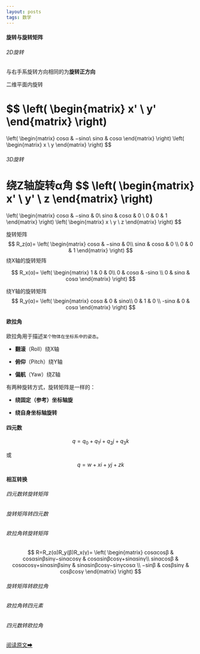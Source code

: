 ```yaml
---
layout: posts
tags: 数学
---
```





#### 旋转与旋转矩阵

###### 2D旋转

与右手系旋转方向相同的为**旋转正方向**

二维平面内旋转

$$
\left(
    \begin{matrix}
    	x' \\
    	y'
    \end{matrix}
\right)
=
\left(
    \begin{matrix}
    	cosα & −sinα\\
    	sinα & cosα
    \end{matrix}
\right)
\left(
    \begin{matrix}
    	x \\
    	y
    \end{matrix}
\right)
$$


###### 3D旋转

绕Z轴旋转α角
$$
\left(
    \begin{matrix}
    	x' \\
    	y' \\
    	z
    \end{matrix}
\right)
=
\left(
    \begin{matrix}
    	cosα & −sinα & 0\\
    	sinα & cosα & 0 \\
    	0 & 0 & 1
    \end{matrix}
\right)
\left(
    \begin{matrix}
    	x \\
    	y \\
    	z
    \end{matrix}
\right)
$$


旋转矩阵
$$
R_z(α)=
\left(
    \begin{matrix}
    	cosα & −sinα & 0\\
    	sinα & cosα & 0 \\
    	0 & 0 & 1
    \end{matrix}
\right)
$$
绕X轴的旋转矩阵

$$
R_x(α)=
\left(
    \begin{matrix}
    	1 & 0 & 0\\
    	0 & cosα & -sinα \\
    	0 & sinα & cosα
    \end{matrix}
\right)
$$


绕Y轴的旋转矩阵
$$
R_y(α)=
\left(
    \begin{matrix}
    	cosα & 0 & sinα\\
    	0 & 1 & 0 \\
    	-sinα & 0 & cosα
    \end{matrix}
\right)
$$


#### 欧拉角

欧拉角用于描述`某个物体在坐标系中的姿态`。

* **翻滚**（Roll）绕X轴

* **俯仰**（Pitch）绕Y轴

* **偏航**（Yaw）绕Z轴

有两种旋转方式，旋转矩阵是一样的：

* **绕固定（参考）坐标轴旋**

* **绕自身坐标轴旋转**



#### 四元数

$$
q=q_0+q_1 i+q_2 j + q_3 k
$$

或
$$
q=w+x i+y j + z k
$$

#### 相互转换

###### 四元数转旋转矩阵

###### 旋转矩阵转四元数

###### 欧拉角转旋转矩阵

$$
R=R_z(α)R_y(β)R_x(γ)=
\left(
    \begin{matrix}
    	cosαcosβ & cosαsinβsinγ−sinαcosγ & cosαsinβcosγ+sinαsinγ\\
    	sinαcosβ & cosαcosγ+sinαsinβsinγ & sinαsinβcosγ−sinγcosα \\
    	−sinβ & cosβsinγ & cosβcosγ
    \end{matrix}
\right)
$$



###### 旋转矩阵转欧拉角

###### 欧拉角转四元素

###### 四元数转欧拉角

[阅读原文➡](http://zhaoxuhui.top/blog/2018/03/13/RelationBetweenQ4&R&Euler.html)

